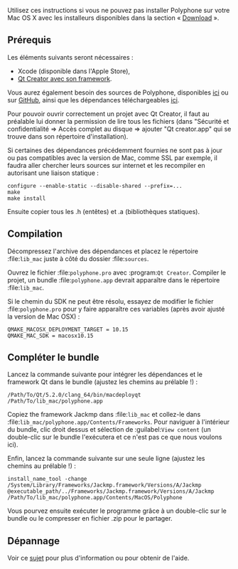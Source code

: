 Utilisez ces instructions si vous ne pouvez pas installer Polyphone sur votre Mac OS X avec les installeurs disponibles dans la section «&nbsp;[Download](download)&nbsp;».


## Prérequis


Les éléments suivants seront nécessaires&nbsp;:

* Xcode (disponible dans l'Apple Store),
* <a href="https://www.qt.io/download-open-source" target="_blank">Qt Creator avec son framework</a>.

Vous aurez également besoin des sources de Polyphone, disponibles <a href="download" target="_blank">ici</a> ou sur <a href="https://github.com/davy7125/polyphone" target="_blank">GitHub</a>, ainsi que les dépendances téléchargeables [ici](files/lib_mac.zip).

Pour pouvoir ouvrir correctement un projet avec Qt Creator, il faut au préalable lui donner la permission de lire tous les fichiers (dans "Sécurité et confidentialité => Accès complet au disque => ajouter "Qt creator.app" qui se trouve dans son répertoire d'installation).

Si certaines des dépendances précédemment fournies ne sont pas à jour ou pas compatibles avec la version de Mac, comme SSL par exemple, il faudra aller chercher leurs sources sur internet et les recompiler en autorisant une liaison statique&nbsp;:
```
configure --enable-static --disable-shared --prefix=...
make
make install
```
Ensuite copier tous les .h (entêtes) et .a (bibliothèques statiques).


## Compilation


Décompressez l'archive des dépendances et placez le répertoire :file:`lib_mac` juste à côté du dossier :file:`sources`.

Ouvrez le fichier :file:`polyphone.pro` avec :program:`Qt Creator`.
Compiler le projet, un bundle :file:`polyphone.app` devrait apparaître dans le répertoire :file:`lib_mac`.

Si le chemin du SDK ne peut être résolu, essayez de modifier le fichier :file:`polyphone.pro` pour y faire apparaître ces variables (après avoir ajusté la version de Mac OSX)&nbsp;:

```
QMAKE_MACOSX_DEPLOYMENT_TARGET = 10.15
QMAKE_MAC_SDK = macosx10.15
```

## Compléter le bundle


Lancez la commande suivante pour intégrer les dépendances et le framework Qt dans le bundle (ajustez les chemins au prélable&nbsp;!)&nbsp;:

```
/Path/To/Qt/5.2.0/clang_64/bin/macdeployqt /Path/To/lib_mac/polyphone.app
```

Copiez the framework Jackmp dans :file:`lib_mac` et collez-le dans :file:`lib_mac/polyphone.app/Contents/Frameworks`.
Pour naviguer à l'intérieur du bundle, clic droit dessus et sélection de :guilabel:`View content` (un double-clic sur le bundle l'exécutera et ce n'est pas ce que nous voulons ici).

Enfin, lancez la commande suivante sur une seule ligne (ajustez les chemins au prélable&nbsp;!)&nbsp;:

```
install_name_tool -change /System/Library/Frameworks/Jackmp.framework/Versions/A/Jackmp @executable_path/../Frameworks/Jackmp.framework/Versions/A/Jackmp /Path/To/lib_mac/polyphone.app/Contents/MacOS/Polyphone
```

Vous pourvez ensuite exécuter le programme grâce à un double-clic sur le bundle ou le compresser en fichier .zip pour le partager.


## Dépannage


Voir ce [sujet](forum/support-bug-reports/8-success-build-polyphone-on-osx-10-11-6-qt-5-7) pour plus d'information ou pour obtenir de l'aide.
